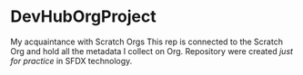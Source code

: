 # DevHubOrgProject
My acquaintance with Scratch Orgs
This rep is connected to the Scratch Org and hold all the metadata I collect on Org.
Repository were created *just for practice* in SFDX technology.
